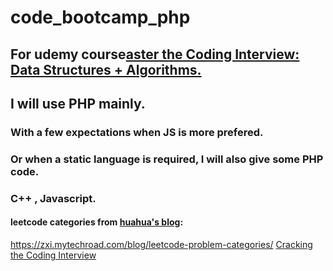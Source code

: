 # code_bootcamp_php
## For udemy course<a href="https://www.udemy.com/share/1013ja3@4XKQW_zhXmSRaOEK91yd9gGiyFzRuCRH8WU-gIcb2mzziIa8b_jbTFMxpV8omuty/">aster the Coding Interview: Data Structures + Algorithms.</a>
## I will use PHP mainly.
### With a few expectations when JS is more prefered.
### Or when a static language is required, I will also give some PHP code.
### C++ , Javascript.


#### leetcode categories from <a href="https://zxi.mytechroad.com/blog/">huahua's blog</a>:
https://zxi.mytechroad.com/blog/leetcode-problem-categories/
<a href="https://www.crackingthecodinginterview.com/">
Cracking the Coding Interview
</a>
